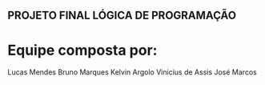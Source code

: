 ## PROJETO FINAL LÓGICA DE PROGRAMAÇÃO

# Equipe composta por:
Lucas Mendes
Bruno Marques
Kelvin Argolo
Vinicíus de Assis
José Marcos

